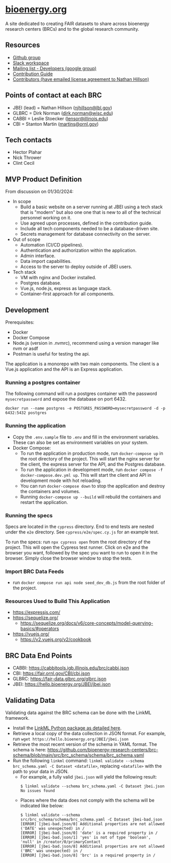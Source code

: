 # [bioenergy.org](https://bioenergy.org/)

A site dedicated to creating FAIR datasets to share across bioenergy research centers (BRCs) and to the global research community.

## Resources

- [Github group](https://github.com/bioenergy-research-centers)
- [Slack workspace](https://join.slack.com/t/cross-brc/shared_invite/zt-2a6ibcqpy-mEIh6dFEA0X07WM~KRSz4w)
- [Mailing list - Developers (google group)](dev@bioenergy.org)
- [Contribution Guide](CONTRIBUTING.md)
- [Contributors (have emailed license agreement to Nathan Hillson)](CONTRIBUTING.txt)

## Points of contact at each BRC

- JBEI (lead) = Nathan Hillson (njhillson@lbl.gov)
- GLBRC = Dirk Norman (dirk.norman@wisc.edu)
- CABBI = Leslie Stoecker (lensor@illinois.edu)
- CBI = Stanton Martin (martins@ornl.gov)

## Tech contacts

- Hector Plahar
- Nick Thrower
- Clint Cecil

## MVP Product Definition

From discussion on 01/30/2024:

- In scope
  - Build a basic website on a server running at JBEI using a tech stack that is "modern" but also one one that is new to all of the technical personnel working on it.
  - Use agreed upon processes, defined in the contribution guide.
  - Include all tech components needed to be a database-driven site.
  - Secrets management for database connectivity on the server.
- Out of scope
  - Automation (CI/CD pipelines).
  - Authentication and authorization within the application.
  - Admin interface.
  - Data import capabilities.
  - Access to the server to deploy outside of JBEI users.
- Tech stack
  - VM with nginx and Docker installed.
  - Postgres database.
  - Vue.js, node.js, express as language stack.
  - Container-first approach for all components.

## Development

Prerequisites:

- Docker
- Docker Compose
- Node.js (version in .nvmrc), recommend using a version manager like nvm or asdf
- Postman is useful for testing the api.

The application is a monorepo with two main components. The client is a Vue.js application and the API is an Express application.

### Running a postgres container

The following command will run a postgres container with the password `mysecretpassword` and expose the database on port 6432.

`docker run --name postgres -e POSTGRES_PASSWORD=mysecretpassword -d -p 6432:5432 postgres`

### Running the application

- Copy the `.env.sample` file to `.env` and fill in the environment variables. These can also be set as environment variables on your system.
- Docker Compose:
  - To run the application in production mode, run `docker-compose up` in the root directory of the project. This will start the nginx server for the client, the express server for the API, and the Postgres database.
  - To run the application in development mode, run `docker compose -f docker-compose.dev.yml up`. This will start the client and API in development mode with hot reloading.
  - You can run `docker-compose down` to stop the application and destroy the containers and volumes.
  - Running `docker-compose up --build` will rebuild the containers and restart the application.

### Running the specs

Specs are located in the `cypress` directory. End to end tests are nested under the `e2e` directory. See `cypress/e2e/spec.cy.js` for an example test.

To run the specs: run `npx cypress open` from the root directory of the project. This will open the Cypress test runner. Click on e2e and the browser you want, followed by the spec you want to run to open it in the browser. Simply close the browser window to stop the tests.

### Import BRC Data Feeds

- run `docker compose run api node seed_dev_db.js` from the root folder of the project.

### Resources Used to Build This Application

- <https://expressjs.com/>
- <https://sequelize.org/>
  - <https://sequelize.org/docs/v6/core-concepts/model-querying-basics/#operators>
- <https://vuejs.org/>
  - <https://v2.vuejs.org/v2/cookbook>

## BRC Data End Points

- CABBI: <https://cabbitools.igb.illinois.edu/brc/cabbi.json>
- CBI: <https://fair.ornl.gov/CBI/cbi.json>
- GLBRC: <https://fair-data.glbrc.org/glbrc.json>
- JBEI: <https://hello.bioenergy.org/JBEI/jbei.json>

## Validating Data

Validating data against the BRC schema can be done with the LinkML framework.

- Install the [LinkML Python package as detailed here](https://linkml.io/linkml/intro/install.html).
- Retrieve a local copy of the data collection in JSON format. For example, run `wget https://hello.bioenergy.org/JBEI/jbei.json`
- Retrieve the most recent version of the schema in YAML format. The schema is here: <https://github.com/bioenergy-research-centers/brc-schema/blob/main/src/brc_schema/schema/brc_schema.yaml>
- Run the following `linkml` command: `linkml validate --schema brc_schema.yaml -C Dataset <datafile>`, replacing `<datafile>` with the path to your data in JSON.
  - For example, a fully valid `jbei.json` will yield the following result:
    ```
    $ linkml validate --schema brc_schema.yaml -C Dataset jbei.json
    No issues found
    ```
  - Places where the data does not comply with the schema will be indicated like below:
    ```
    $ linkml validate --schema src/brc_schema/schema/brc_schema.yaml -C Dataset jbei-bad.json
    [ERROR] [jbei-bad.json/0] Additional properties are not allowed ('DATE' was unexpected) in /
    [ERROR] [jbei-bad.json/0] 'date' is a required property in /
    [ERROR] [jbei-bad.json/1] 'yes' is not of type 'boolean', 'null' in /creator/0/primaryContact
    [ERROR] [jbei-bad.json/8] Additional properties are not allowed ('BRC' was unexpected) in /
    [ERROR] [jbei-bad.json/8] 'brc' is a required property in /
    ```
